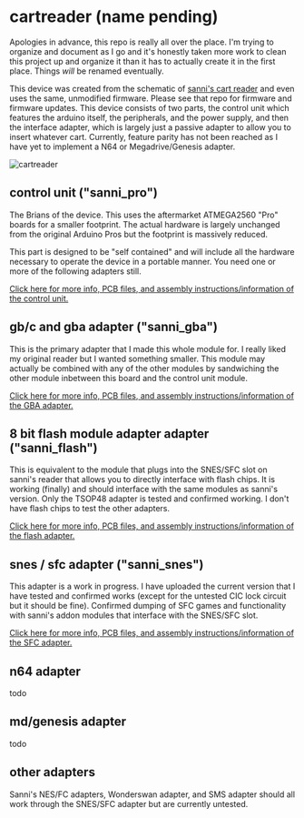 # cartreader (name pending)

Apologies in advance, this repo is really all over the place. I'm trying to organize and document as I go and it's honestly taken more work to clean this project up and organize it than it has to actually create it in the first place. Things *will* be renamed eventually. 

This device was created from the schematic of [sanni's cart reader](https://github.com/sanni/cartreader) and even uses the same, unmodified firmware. Please see that repo for firmware and firmware updates. This device consists of two parts, the control unit which features the arduino itself, the peripherals, and the power supply, and then the interface adapter, which is largely just a passive adapter to allow you to insert whatever cart. Currently, feature parity has not been reached as I have yet to implement a N64 or Megadrive/Genesis adapter. 

![cartreader](Images/1.2c/rtfm.jpg)

## control unit ("sanni_pro")

The Brians of the device. This uses the aftermarket ATMEGA2560 "Pro" boards for a smaller footprint. The actual hardware is largely unchanged from the original Arduino Pros but the footprint is massively reduced. 

This part is designed to be "self contained" and will include all the hardware necessary to operate the device in a portable manner. You need one or more of the following adapters still. 

[Click here for more info, PCB files, and assembly instructions/information of the control unit.](PCB%20Files/control%20unit)


## gb/c and gba adapter ("sanni_gba")

This is the primary adapter that I made this whole module for. I really liked my original reader but I wanted something smaller. This module may actually be combined with any of the other modules by sandwiching the other module inbetween this board and the control unit module.  

[Click here for more info, PCB files, and assembly instructions/information of the GBA adapter.](PCB%20Files/adapters/sanni_gba_shield)

## 8 bit flash module adapter adapter ("sanni_flash")

This is equivalent to the module that plugs into the SNES/SFC slot on sanni's reader that allows you to directly interface with flash chips. It is working (finally) and should interface with the same modules as sanni's version. Only the TSOP48 adapter is tested and confirmed working. I don't have flash chips to test the other adapters. 

[Click here for more info, PCB files, and assembly instructions/information of the flash adapter.](PCB%20Files/adapters/sanni_flash_shield)

## snes / sfc adapter ("sanni_snes")

This adapter is a work in progress. I have uploaded the current version that I have tested and confirmed works (except for the untested CIC lock circuit but it should be fine). Confirmed dumping of SFC games and functionality with sanni's addon modules that interface with the SNES/SFC slot. 

[Click here for more info, PCB files, and assembly instructions/information of the SFC adapter.](PCB%20Files/adapters/sanni_snes_shield)

## n64 adapter

todo

## md/genesis adapter

todo

## other adapters

Sanni's NES/FC adapters, Wonderswan adapter, and SMS adapter should all work through the SNES/SFC adapter but are currently untested. 

